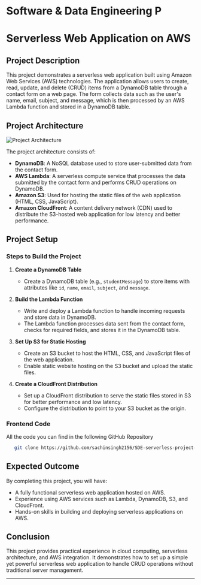 # Software & Data Engineering P
# Serverless Web Application on AWS

## Project Description
This project demonstrates a serverless web application built using Amazon Web Services (AWS) technologies. The application allows users to create, read, update, and delete (CRUD) items from a DynamoDB table through a contact form on a web page. The form collects data such as the user's name, email, subject, and message, which is then processed by an AWS Lambda function and stored in a DynamoDB table.

## Project Architecture
![Project Architecture](https://github.com/user-attachments/assets/e8e4f845-5ce4-41e9-90f0-43175205b1e7)


The project architecture consists of:
- **DynamoDB**: A NoSQL database used to store user-submitted data from the contact form.
- **AWS Lambda**: A serverless compute service that processes the data submitted by the contact form and performs CRUD operations on DynamoDB.
- **Amazon S3**: Used for hosting the static files of the web application (HTML, CSS, JavaScript).
- **Amazon CloudFront**: A content delivery network (CDN) used to distribute the S3-hosted web application for low latency and better performance.

## Project Setup

### Steps to Build the Project

1. **Create a DynamoDB Table**
   - Create a DynamoDB table (e.g., `studentMessage`) to store items with attributes like `id`, `name`, `email`, `subject`, and `message`.
  
2. **Build the Lambda Function**
   - Write and deploy a Lambda function to handle incoming requests and store data in DynamoDB.
   - The Lambda function processes data sent from the contact form, checks for required fields, and stores it in the DynamoDB table.
  
3. **Set Up S3 for Static Hosting**
   - Create an S3 bucket to host the HTML, CSS, and JavaScript files of the web application.
   - Enable static website hosting on the S3 bucket and upload the static files.

4. **Create a CloudFront Distribution**
   - Set up a CloudFront distribution to serve the static files stored in S3 for better performance and low latency.
   - Configure the distribution to point to your S3 bucket as the origin.

### Frontend Code
All the code you can find in the following GitHub Repository
```bash
   git clone https://github.com/sachinsingh2156/SDE-serverless-project-on-AWS.git
   ```

## Expected Outcome
By completing this project, you will have:
- A fully functional serverless web application hosted on AWS.
- Experience using AWS services such as Lambda, DynamoDB, S3, and CloudFront.
- Hands-on skills in building and deploying serverless applications on AWS.

## Conclusion
This project provides practical experience in cloud computing, serverless architecture, and AWS integration. It demonstrates how to set up a simple yet powerful serverless web application to handle CRUD operations without traditional server management.

---
